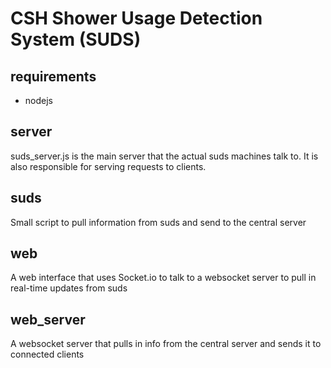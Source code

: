 # CSH Shower Usage Detection System (SUDS)

requirements
---
* nodejs

server
---
suds_server.js is the main server that the actual suds machines talk to. It is also responsible for serving requests to clients.

suds
---
Small script to pull information from suds and send to the central server

web
---
A web interface that uses Socket.io to talk to a websocket server to pull in real-time updates from suds

web_server
---
A websocket server that pulls in info from the central server and sends it to connected clients

